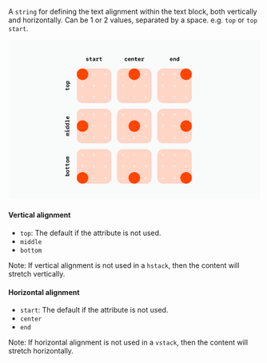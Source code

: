 A `string` for defining the text alignment within the text block, both vertically and horizontally. Can be 1 or 2 values, separated by a space. e.g. `top` or `top start`.

![Showing all the alignment options](../../assets/blocks/docs-blocks-stacks-alignment.png)

#### Vertical alignment

- `top`: The default if the attribute is not used.
- `middle`
- `bottom`

Note: If vertical alignment is not used in a `hstack`, then the content will stretch vertically.

#### Horizontal alignment

- `start`: The default if the attribute is not used.
- `center`
- `end`

Note: If horizontal alignment is not used in a `vstack`, then the content will stretch horizontally.
